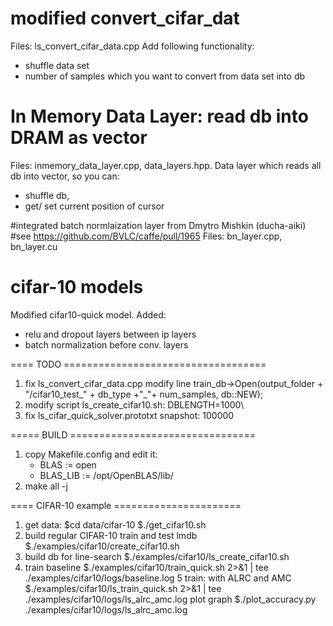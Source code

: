 # modified convert_cifar_dat
Files: ls_convert_cifar_data.cpp
Add following functionality:
 - shuffle data set
 - number of samples which you want to convert from data set into db

# In Memory Data Layer: read db into DRAM as vector <string> 
Files: inmemory_data_layer.cpp, data_layers.hpp.
Data layer which reads all db into vector, so you can:
 - shuffle db, 
 - get/ set current position of cursor 

#integrated batch normlaization layer from Dmytro Mishkin (ducha-aiki)
#see https://github.com/BVLC/caffe/pull/1965 
Files: bn_layer.cpp, bn_layer.cu

# cifar-10 models
Modified cifar10-quick model. Added:
  - relu and dropout layers between ip layers
  - batch normalization before conv. layers 
  
 ==== TODO ===================================
 1. fix ls_convert_cifar_data.cpp
   modify line  train_db->Open(output_folder + "/cifar10_test_" + db_type +"_"+ num_samples, db::NEW);
 2. modify script ls_create_cifar10.sh:
   DBLENGTH=1000\
 3. fix ls_cifar_quick_solver.prototxt
   snapshot: 100000
   
  
 ===== BUILD ================================
 1. copy Makefile.config  and edit it:
    - BLAS := open
    - BLAS_LIB := /opt/OpenBLAS/lib/ 
 2. make all -j
    
 ==== CIFAR-10 example ======================
 1. get data:
    $cd data/cifar-10
    $./get_cifar10.sh
 2. build regular CIFAR-10 train and test lmdb 
    $./examples/cifar10/create_cifar10.sh 
 3. build db for line-search
    $./examples/cifar10/ls_create_cifar10.sh 
 4. train baseline 
    $./examples/cifar10/train_quick.sh 2>&1 | tee ./examples/cifar10/logs/baseline.log 
 5  train: with ALRC and AMC
    $./examples/cifar10/ls_train_quick.sh 2>&1 | tee ./examples/cifar10/logs/ls_alrc_amc.log
    plot graph 
    $./plot_accuracy.py ./examples/cifar10/logs/ls_alrc_amc.log 


